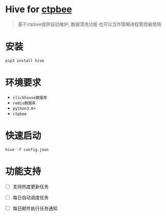 # Hive for [ctpbee](https://github.com/ctpbee/ctpbee)

> 基于ctpbee提供自动维护, 数据清洗功能 也可以当作策略进程管控器使用

# 安装

```bash
pip3 install hive
```

# 环境要求

- `clickhouse数据库`
- `redis数据库`
- `python3.6+`
- `ctpbee`

# 快速启动

```
hive -f config.json
```

# 功能支持

-[ ] 支持热度更新任务

-[ ] 每日自动调度任务

-[ ] 每日邮件执行任务通知